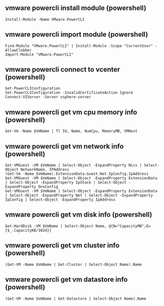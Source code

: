 ## vmware powercli install module (powershell)

```no-highlight
Install-Module -Name VMware.PowerCLI
```

## vmware powercli import module (powershell)

```no-highlight
Find-Module "VMware.PowerCLI" | Install-Module -Scope "CurrentUser" -AllowClobber
Import-Module "VMware.PowerCLI"
```

## vmware powercli connect to vcenter (powershell)

```no-highlight
Get-PowerCLIConfiguration
Set-PowerCLIConfiguration -InvalidCertificateAction Ignore
Connect-VIServer -Server vsphere-server
```

## vmware powercli get vm cpu memory info (powershell)

```no-highlight
Get-Vm -Name $VmName | fl Id, Name, NumCpu, MemoryMB, VMHost
```

## vmware powercli get vm network info (powershell)

```no-highlight
Get-VMGuest -VM $VmName | Select-Object -ExpandProperty Nics | Select-Object NetworkName, IPAddress
(Get-Vm -Name $VmName).ExtensionData.Guest.Net.IpConfig.IpAddress
Get-VMGuest -VM $VmName | Select-Object -ExpandProperty ExtensionData | Select-Object -ExpandProperty IpStack | Select-Object -ExpandProperty DnsConfig
Get-VMGuest -VM $VmName | Select-Object -ExpandProperty ExtensionData | Select-Object -ExpandProperty Net | Select-Object -ExpandProperty IpConfig | Select-Object -ExpandProperty IpAddress
```

## vmware powercli get vm disk info (powershell)

```no-highlight
Get-HardDisk -VM $VmName | Select-Object Name, @{N="CapacityMB";E={$_.CapacityKB/1024}}
```

## vmware powercli get vm cluster info (powershell)

```no-highlight
(Get-VM -Name $VmName | Get-Cluster | Select-Object Name).Name
```

## vmware powercli get vm datastore info (powershell)

```no-highlight
(Get-VM -Name $VmName | Get-Datastore | Select-Object Name).Name
```

